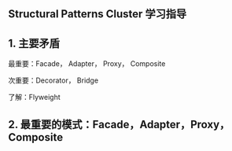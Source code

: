 ## Structural Patterns Cluster 学习指导

## 1. 主要矛盾

最重要：Facade， Adapter， Proxy， Composite

次重要：Decorator， Bridge

了解：Flyweight



## 2. 最重要的模式：Facade，Adapter，Proxy，Composite





